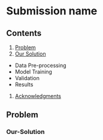 # Submission name


## Contents

1. [Problem](#Problem)
1. [Our Solution](#Our-Solution)
  * Data Pre-processing
  * Model Training
  * Validation
  * Results
1. [Acknowledgments](#acknowledgments)

## Problem

### Our-Solution
